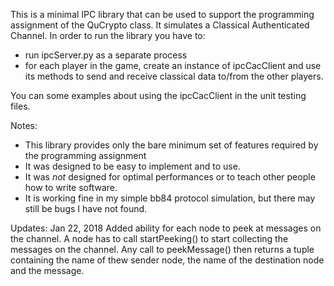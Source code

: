 This is a minimal IPC library that can be used to support the programming assignment of the QuCrypto class.
It simulates a Classical Authenticated Channel.
In order to run the library you have to:
- run ipcServer.py as a separate process
- for each player in the game, create an instance of ipcCacClient and use its methods to send and receive classical data to/from the other players.

You can some examples about using the ipcCacClient in the unit testing files.

Notes:
- This library provides only the bare minimum set of features required by the programming assignment
- It was designed to be easy to implement and to use.
- It was *not* designed for optimal performances or to teach other people how to write software.
- It is working fine in my simple bb84 protocol simulation, but there may still be bugs I have not found.

Updates:
Jan 22, 2018
Added ability for each node to peek at messages on the channel.
A node has to call startPeeking() to start collecting the messages on the channel.
Any call to peekMessage() then returns a tuple containing the name of thew sender node, the name of the destination node and the message.


